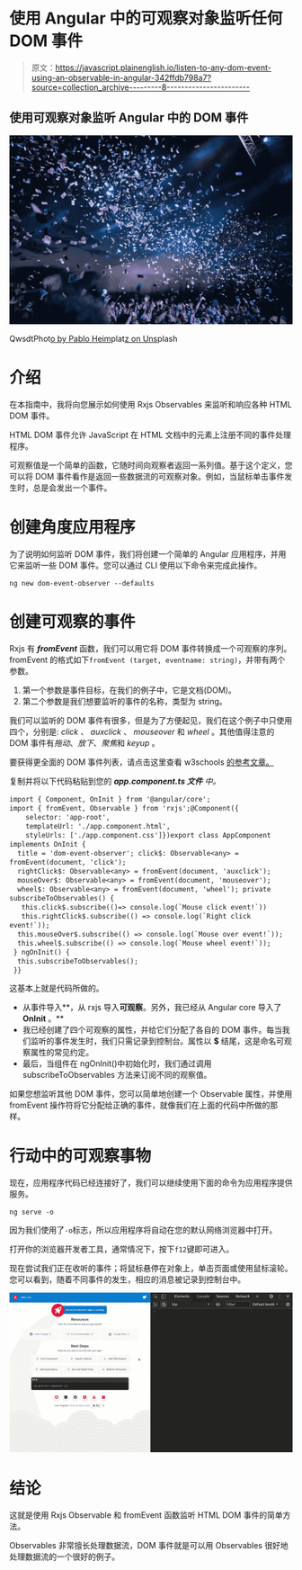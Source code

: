 # 使用 Angular 中的可观察对象监听任何 DOM 事件

> 原文：<https://javascript.plainenglish.io/listen-to-any-dom-event-using-an-observable-in-angular-342ffdb798a7?source=collection_archive---------8----------------------->

## 使用可观察对象监听 Angular 中的 DOM 事件

![](img/72e5bf6c9aa9fcb01059c522c28c2bea.png)

QwsdtPhot[o by Pablo Heim](https://unsplash.com/@pabloheimplatz?utm_source=medium&utm_medium=referral)plat[z on Uns](https://unsplash.com?utm_source=medium&utm_medium=referral)plash

# 介绍

在本指南中，我将向您展示如何使用 Rxjs Observables 来监听和响应各种 HTML DOM 事件。

HTML DOM 事件允许 JavaScript 在 HTML 文档中的元素上注册不同的事件处理程序。

可观察值是一个简单的函数，它随时间向观察者返回一系列值。基于这个定义，您可以将 DOM 事件看作是返回一些数据流的可观察对象。例如，当鼠标单击事件发生时，总是会发出一个事件。

# 创建角度应用程序

为了说明如何监听 DOM 事件，我们将创建一个简单的 Angular 应用程序，并用它来监听一些 DOM 事件。您可以通过 CLI 使用以下命令来完成此操作。

```
ng new dom-event-observer --defaults
```

# 创建可观察的事件

Rxjs 有 ***fromEvent*** 函数，我们可以用它将 DOM 事件转换成一个可观察的序列。fromEvent 的格式如下`fromEvent (target, eventname: string)`，并带有两个参数。

1.  第一个参数是事件目标，在我们的例子中，它是文档(DOM)。
2.  第二个参数是我们想要监听的事件的名称，类型为 string。

我们可以监听的 DOM 事件有很多，但是为了方便起见，我们在这个例子中只使用四个，分别是: *click* 、 *auxclick* 、 *mouseover* 和 *wheel* 。其他值得注意的 DOM 事件有*拖动*、*放下*、*聚焦*和 *keyup* 。

要获得更全面的 DOM 事件列表，请点击这里查看 w3schools [的参考文章。](https://www.w3schools.com/jsref/dom_obj_event.asp)

复制并将以下代码粘贴到您的 ***app.component.ts 文件*** *中。*

```
import { Component, OnInit } from '@angular/core';
import { fromEvent, Observable } from 'rxjs';@Component({
    selector: 'app-root',
    templateUrl: './app.component.html',
    styleUrls: ['./app.component.css']})export class AppComponent implements OnInit {
  title = 'dom-event-observer'; click$: Observable<any> = fromEvent(document, 'click');
  rightClick$: Observable<any> = fromEvent(document, 'auxclick');
  mouseOver$: Observable<any> = fromEvent(document, 'mouseover');
  wheel$: Observable<any> = fromEvent(document, 'wheel'); private subscribeToObservables() {
   this.click$.subscribe(()=> console.log(`Mouse click event!`))
   this.rightClick$.subscribe(() => console.log(`Right click event!`));
  this.mouseOver$.subscribe(() => console.log(`Mouse over event!`));
  this.wheel$.subscribe(() => console.log(`Mouse wheel event!`));
 } ngOnInit() {
  this.subscribeToObservables();
 }}
```

这基本上就是代码所做的。

*   从事件导入**，从 rxjs 导入**可观察**。另外，我已经从 Angular core 导入了 **OnInit** 。**
*   我已经创建了四个可观察的属性，并给它们分配了各自的 DOM 事件。每当我们监听的事件发生时，我们只需记录到控制台。属性以 **$** 结尾，这是命名可观察属性的常见约定。
*   最后，当组件在 ngOnInit()中初始化时，我们通过调用 subscribeToObservables 方法来订阅不同的观察值。

如果您想监听其他 DOM 事件，您可以简单地创建一个 Observable 属性，并使用 fromEvent 操作符将它分配给正确的事件，就像我们在上面的代码中所做的那样。

# 行动中的可观察事物

现在，应用程序代码已经连接好了，我们可以继续使用下面的命令为应用程序提供服务。

```
ng serve -o
```

因为我们使用了`-o`标志，所以应用程序将自动在您的默认网络浏览器中打开。

打开你的浏览器开发者工具，通常情况下，按下`f12`键即可进入。

现在尝试我们正在收听的事件；将鼠标悬停在对象上，单击页面或使用鼠标滚轮。您可以看到，随着不同事件的发生，相应的消息被记录到控制台中。

![](img/c8d290a20d5900bdeba96fe3fb8c4a2e.png)

# 结论

这就是使用 Rxjs Observable 和 fromEvent 函数监听 HTML DOM 事件的简单方法。

Observables 非常擅长处理数据流，DOM 事件就是可以用 Observables 很好地处理数据流的一个很好的例子。